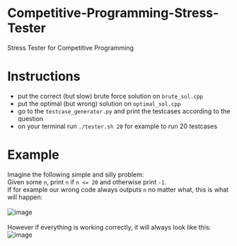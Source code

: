 # Competitive-Programming-Stress-Tester
Stress Tester for Competitive Programming

# Instructions
- put the correct (but slow) brute force solution on ``brute_sol.cpp``
- put the optimal (but wrong) solution on ``optimal_sol.cpp``
- go to the ``testcase_generator.py`` and print the testcases according to the question
- on your terminal run ``./tester.sh 20`` for example to run 20 testcases

# Example
Imagine the following simple and silly problem: <br>
Given some ``n``, print ``n`` if ``n <= 20`` and otherwise print ``-1``. <br>
If for example our wrong code always outputs ``n`` no matter what, this is what will happen: <br>
<br>
![image](https://github.com/Avuvos/CP-Stress-Tester/assets/92464368/723615c5-129a-41e4-ab67-6f7be2e7c0c2)
<br>
<br>
However if everything is working correctly, it will always look like this: <br>
![image](https://github.com/Avuvos/CP-Stress-Tester/assets/92464368/04c8a22b-60d1-463a-accc-0329e4972e5d)

